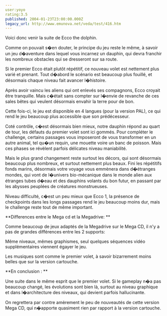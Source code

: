```yaml
---
user:yoyo
rating:3.5
published: 2004-01-23T23:00:00.000Z
legacy_url: http://www.emunova.net/veda/test/416.htm
---
```

Voici donc venir la suite de Ecco the dolphin.   

  

Comme on pouvait s�en douter, le principe du jeu reste le même, à savoir un jeu d�aventure dans lequel vous incarnez un dauphin, qui devra franchir les nombreux obstacles qui se dresseront sur sa route.   

  

Si le premier Ecco était plutôt répétitif, ce nouveau volet est nettement plus varié et prenant. Tout d�abord le scénario est beaucoup plus fouillé, et désormais chaque niveau fait avancer l�histoire.   

  

Après avoir vaincu les aliens qui ont enlevés ses compagnons, Ecco croyait être tranquille. Mais c�était sans compter sur l�envie de revanche de ces sales bêtes qui veulent désormais envahir la terre pour de bon.   

  

Cette fois-ci, le jeu est disponible en 4 langues (pour la version PAL), ce qui rend le jeu beaucoup plus accessible que son prédécesseur.  

  

Coté contrôle, c�est désormais bien mieux, notre dauphin répond au quart de tour, les défauts du premier volet sont ici gommés. Pour compléter le challenge, certains passages vous imposeront de vous transformer en un autre animal, tel qu�un requin, une mouette voire un banc de poisson. Mais ces phases se révèlent parfois délicates niveau maniabilité.   

  

Mais le plus grand changement reste surtout les décors, qui sont désormais beaucoup plus nombreux, et surtout nettement plus beaux. Fini les répétitifs fonds marins, désormais votre voyage vous emmènera dans d�étranges mondes, qui vont de l�univers bio-mécanique dans le monde alien aux étranges tubes d�eau et des dauphins volants du bon futur, en passant par les abysses peuplées de créatures monstrueuses.  

  

Niveau difficulté, c�est un peu mieux que Ecco 1, la présence de checkpoints dans les longs passages rend le jeu beaucoup moins dur, mais le challenge reste tout de même important.  

  

**Differences entre le Mega cd et la Megadrive: **  

Comme beaucoup de jeux adaptés de la Megadrive sur le Mega CD, il n'y a pas de grandes différences entre les 2 supports:   

Même niveaux, mêmes graphismes, seul quelques séquences vidéo supplémentaires viennent égayer le jeu.   

Les musiques sont comme le premier volet, à savoir bizarrement moins belles que sur la version cartouche.   

  

  

**En conclusion : **   

Une suite dans le même esprit que le premier volet. Si le gameplay n�a pas beaucoup changé, les évolutions sont bien là, surtout au niveau graphique et dans l�architecture des niveaux, qui devient parfois hallucinante.   

On regrettera par contre amèrement le peu de nouveautés de cette version Mega CD, qui n�apporte quasiment rien par rapport à la version cartouche.